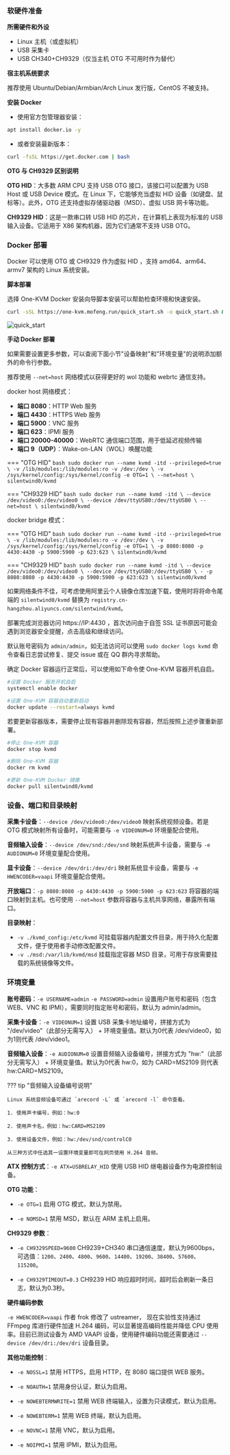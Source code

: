 ### 软硬件准备

**所需硬件和外设**

- Linux 主机（或虚拟机）
- USB 采集卡
- USB CH340+CH9329（仅当主机 OTG 不可用时作为替代）

**宿主机系统要求**

推荐使用 Ubuntu/Debian/Armbian/Arch Linux 发行版，CentOS 不被支持。


**安装 Docker**

- 使用官方包管理器安装：
``` bash
apt install docker.io -y
```
- 或者安装最新版本：
```bash
curl -fsSL https://get.docker.com | bash
```

**OTG 与 CH9329 区别说明**

**OTG HID**：大多数 ARM CPU 支持 USB OTG 接口，该接口可以配置为 USB Host 或 USB Device 模式。在 Linux 下，它能够充当虚拟 HID 设备（如键盘、鼠标等）。此外，OTG 还支持虚拟存储驱动器（MSD）、虚拟 USB 网卡等功能。

**CH9329 HID**：这是一款串口转 USB HID 的芯片，在计算机上表现为标准的 USB 输入设备。它适用于 X86 架构机器，因为它们通常不支持 USB OTG。
    
### Docker 部署

Docker 可以使用 OTG 或 CH9329 作为虚拟 HID ，支持 amd64、arm64、armv7 架构的 Linux 系统安装。

**脚本部署**

选择 One-KVM Docker 安装向导脚本安装可以帮助检查环境和快速安装。

```bash
curl -sSL https://one-kvm.mofeng.run/quick_start.sh -o quick_start.sh && bash quick_start.sh
```

![quick_start](../img/image-202411161848.png)

**手动 Docker 部署**

如果需要设置更多参数，可以查阅下面小节"设备映射"和"环境变量"的说明添加额外的命令行参数。

推荐使用 `--net=host` 网络模式以获得更好的 wol 功能和 webrtc 通信支持。

docker host 网络模式：

- **端口 8080**：HTTP Web 服务
- **端口 4430**：HTTPS Web 服务
- **端口 5900**：VNC 服务
- **端口 623**：IPMI 服务
- **端口 20000-40000**：WebRTC 通信端口范围，用于低延迟视频传输
- **端口 9（UDP）**：Wake-on-LAN（WOL）唤醒功能

=== "OTG HID"
    ``` bash
    sudo docker run --name kvmd -itd --privileged=true \
        -v /lib/modules:/lib/modules:ro -v /dev:/dev \
        -v /sys/kernel/config:/sys/kernel/config -e OTG=1 \
        --net=host \
        silentwind0/kvmd
    ```

=== "CH9329 HID"
    ``` bash
    sudo docker run --name kvmd -itd \
        --device /dev/video0:/dev/video0 \
        --device /dev/ttyUSB0:/dev/ttyUSB0 \
        --net=host \
        silentwind0/kvmd
    ```
 
docker bridge 模式：

=== "OTG HID"
    ``` bash
    sudo docker run --name kvmd -itd --privileged=true \
        -v /lib/modules:/lib/modules:ro -v /dev:/dev \
        -v /sys/kernel/config:/sys/kernel/config -e OTG=1 \
         -p 8080:8080 -p 4430:4430 -p 5900:5900 -p 623:623 \
        silentwind0/kvmd
    ```

=== "CH9329 HID"
    ``` bash
    sudo docker run --name kvmd -itd \
        --device /dev/video0:/dev/video0 \
        --device /dev/ttyUSB0:/dev/ttyUSB0 \
        - -p 8080:8080 -p 4430:4430 -p 5900:5900 -p 623:623 \
        silentwind0/kvmd
    ```

如果网络条件不佳，可考虑使用阿里云个人镜像仓库加速下载，使用时将将命令尾端的 `silentwind0/kvmd` 替换为 `registry.cn-hangzhou.aliyuncs.com/silentwind/kvmd`。

部署完成浏览器访问 https://IP:4430 ，首次访问由于自签 SSL 证书原因可能会遇到浏览器安全提醒，点击高级和继续访问。

默认账号密码为 `admin/admin`，如无法访问可以使用 `sudo docker logs kvmd` 命令查看日志尝试修复、提交 issue 或在 QQ 群内寻求帮助。

确定 Docker 容器运行正常后，可以使用如下命令使 One-KVM 容器开机自启。

```bash
#设置 Docker 服务开机自启
systemctl enable docker

#设置 One-KVM 容器自动重新启动
docker update --restart=always kvmd
```

若要更新容器版本，需要停止现有容器并删除现有容器，然后按照上述步骤重新部署。

```bash
#停止 One-KVM 容器
docker stop kvmd

#删除 One-KVM 容器
docker rm kvmd

#更新 One-KVM Docker 镜像
docker pull silentwind0/kvmd
```


### 设备、端口和目录映射

**采集卡设备**：`--device /dev/video0:/dev/video0` 映射系统视频设备。若是 OTG 模式映射所有设备时，可能需要与 `-e VIDEONUM=0` 环境量配合使用。

**音频输入设备**：`--device /dev/snd:/dev/snd` 映射系统声卡设备，需要与 `-e AUDIONUM=0` 环境变量配合使用。

**显卡设备**：`--device /dev/dri:/dev/dri` 映射系统显卡设备，需要与 `-e HWENCODER=vaapi` 环境变量配合使用。

**开放端口**：`-p 8080:8080 -p 4430:4430 -p 5900:5900 -p 623:623` 将容器的端口映射到主机。也可使用 `--net=host` 参数将容器与主机共享网络，暴露所有端口。

**目录映射**：

- `-v ./kvmd_config:/etc/kvmd` 可挂载容器内配置文件目录，用于持久化配置文件，便于使用者手动修改配置文件。
- `-v ./msd:/var/lib/kvmd/msd` 挂载指定容器 MSD 目录，可用于存放需要挂载的系统镜像等文件。

### 环境变量

**账号密码**：`-e USERNAME=admin` `-e PASSWORD=admin` 设置用户账号和密码（包含 WEB、VNC 和 IPMI），需要同时指定账号和密码，默认为 admin/admin。

**采集卡设备**：`-e VIDEONUM=1` 设置 USB 采集卡地址编号，拼接方式为 "/dev/video"（此部分无需写入） + 环境变量值。默认为0代表 /dev/video0，如为1则代表 /dev/video1。
 
**音频输入设备**：`-e AUDIONUM=0` 设置音频输入设备编号，拼接方式为 "hw:"（此部分无需写入） + 环境变量值。默认为0代表 hw:0，如为 CARD=MS2109 则代表 hw:CARD=MS2109。

??? tip "音频输入设备编号说明"

    Linux 系统音频设备可通过 `arecord -L` 或 `arecord -l` 命令查看。

    1. 使用声卡编号，例如：hw:0

    2. 使用声卡名，例如：hw:CARD=MS2109

    3. 使用设备文件，例如：hw:/dev/snd/controlC0

    从三种方式中任选其一设置环境变量即可在网页使用 H.264 音频。

**ATX 控制方式**：`-e ATX=USBRELAY_HID` 使用 USB HID 继电器设备作为电源控制设备。

**OTG 功能**：

- `-e OTG=1` 启用 OTG 模式，默认为禁用。

- `-e NOMSD=1` 禁用 MSD，默认在 ARM 主机上启用。

**CH9329 参数**：

- `-e CH9329SPEED=9600` CH9239+CH340 串口通信速度，默认为9600bps，可选值：`1200`、`2400`、`4800`、`9600`、`14400`、`19200`、`38400`、`57600`、`115200`。

- `-e CH9329TIMEOUT=0.3` CH9239 HID 响应超时时间，超时后会刷新一条日志，默认为0.3秒。

**硬件编码参数**

`-e HWENCODER=vaapi` 作者 frok 修改了 ustreamer， 现在实验性支持通过 FFmpeg 库进行硬件加速 H.264 编码，可以显著提高编码性能并降低 CPU 使用率。目前已测试设备为 AMD VAAPI 设备，使用硬件编码功能还需要通过 `--device /dev/dri:/dev/dri` 设备目录。 


**其他功能控制**：

- `-e NOSSL=1` 禁用 HTTPS，启用 HTTP，在 8080 端口提供 WEB 服务。

- `-e NOAUTH=1` 禁用身份认证，默认为启用。

- `-e NOWEBTERMWRITE=1` 禁用 WEB 终端输入，设置为只读模式，默认为启用。

- `-e NOWEBTERM=1` 禁用 WEB 终端，默认为启用。

- `-e NOVNC=1` 禁用 VNC，默认为启用。

- `-e NOIPMI=1` 禁用 IPMI，默认为启用。